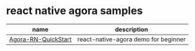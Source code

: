 # react native agora samples

| name | description |
| :-------------: | :-------------: |
| [Agora-RN-QuickStart](https://github.com/EkaanshArora/Agora-RN-Quickstart/tree/sdk-v3) | react-native-agora demo for beginner |
